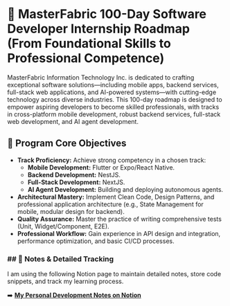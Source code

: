 # 🚀 MasterFabric 100-Day Software Developer Internship Roadmap (From Foundational Skills to Professional Competence)

MasterFabric Information Technology Inc. is dedicated to crafting exceptional software solutions—including mobile apps, backend services, full-stack web applications, and AI-powered systems—with cutting-edge technology across diverse industries. This 100-day roadmap is designed to empower aspiring developers to become skilled professionals, with tracks in cross-platform mobile development, robust backend services, full-stack web development, and AI agent development.

## 🎯 Program Core Objectives

* **Track Proficiency:** Achieve strong competency in a chosen track:
    * **Mobile Development:** Flutter or Expo/React Native.
    * **Backend Development:** NestJS.
    * **Full-Stack Development:** NextJS.
    * **AI Agent Development:** Building and deploying autonomous agents.
* **Architectural Mastery:** Implement Clean Code, Design Patterns, and professional application architecture (e.g., State Management for mobile, modular design for backend).
* **Quality Assurance:** Master the practice of writing comprehensive tests (Unit, Widget/Component, E2E).
* **Professional Workflow:** Gain experience in API design and integration, performance optimization, and basic CI/CD processes.

### ## 📝 Notes & Detailed Tracking

I am using the following Notion page to maintain detailed notes, store code snippets, and track my learning process.

➡️ **[My Personal Development Notes on Notion](https://www.notion.so/one-hundred-days-masterfabric-28c310b4d26280988c08dcc23f874bd0?source=copy_link)**